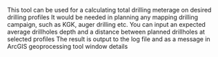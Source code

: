 This tool can be used for a calculating total drilling meterage on desired drilling profiles
It would be needed in planning any mapping drilling campaign, such as KGK, auger drilling etc.
You can input an expected average drillholes depth and a distance between planned drillholes at selected profiles
The result is output to the log file and as a message in ArcGIS geoprocessing tool window details
